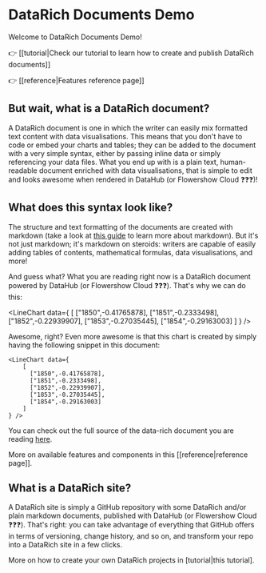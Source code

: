 # DataRich Documents Demo

Welcome to DataRich Documents Demo!

👉 [[tutorial|Check our tutorial to learn how to create and publish DataRich documents]]

👉 [[reference|Features reference page]]
## But wait, what is a DataRich document?

A DataRich document is one in which the writer can easily mix formatted text content with data visualisations. This means that you don't have to code or embed your charts and tables; they can be added to the document with a very simple syntax, either by passing inline data or simply referencing your data files. What you end up with is a plain text, human-readable document enriched with data visualisations, that is simple to edit and looks awesome when rendered in DataHub (or Flowershow Cloud ❓❓❓)!

## What does this syntax look like?

The structure and text formatting of the documents are created with markdown (take a look at [this guide](https://www.datopian.com/playbook/markdown) to learn more about markdown). But it's not just markdown; it's markdown on steroids: writers are capable of easily adding tables of contents, mathematical formulas, data visualisations, and more!

And guess what? What you are reading right now is a DataRich document powered by DataHub (or Flowershow Cloud ❓❓❓). That's why we can do this:

<LineChart data={
    [
      ["1850",-0.41765878],
      ["1851",-0.2333498],
      ["1852",-0.22939907],
      ["1853",-0.27035445],
      ["1854",-0.29163003]
    ]
} />

Awesome, right? Even more awesome is that this chart is created by simply having the following snippet in this document:

```
<LineChart data={
    [
      ["1850",-0.41765878],
      ["1851",-0.2333498],
      ["1852",-0.22939907],
      ["1853",-0.27035445],
      ["1854",-0.29163003]
    ]
} />
```

You can check out the full source of the data-rich document you are reading [here](https://github.com/datopian/datarich-demo).

More on available features and components in this [[reference|reference page]].

## What is a DataRich site?

A DataRich site is simply a GitHub repository with some DataRich and/or plain markdown documents, published with DataHub (or Flowershow Cloud ❓❓❓). That's right: you can take advantage of everything that GitHub offers in terms of versioning, change history, and so on, and transform your repo into a DataRich site in a few clicks.

More on how to create your own DataRich projects in [tutorial|this tutorial].
